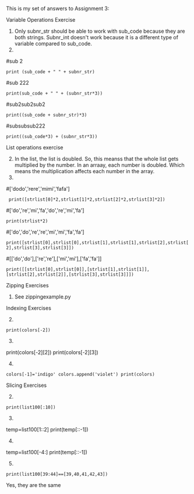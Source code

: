 This is my set of answers to Assignment 3:

Variable Operations Exercise

1. Only subnr_str should be able to work with sub_code because they are both strings. Subnr_int doesn't work because it is a different type of variable compared to sub_code.
2. 
#sub 2

`print (sub_code + " " + subnr_str)`

#sub 222

`print(sub_code + " " + (subnr_str*3))`

#sub2sub2sub2

`print((sub_code + subnr_str)*3)`

#subsubsub222

`print((sub_code*3) + (subnr_str*3))`

List operations exercise

2. In the list, the list is doubled. So, this meanss that the whole list gets multiplied by the number. In an arraay, each number is doubled. Which means the multiplication affects each number in the array.
3.


#['dodo','rere','mimi','fafa']

`
print([strlist[0]*2,strlist[1]*2,strlist[2]*2,strlist[3]*2])`

#['do','re','mi','fa','do','re','mi','fa']

`print(strlist*2)`

#['do','do','re','re','mi','mi','fa','fa']

`print([strlist[0],strlist[0],strlist[1],strlist[1],strlist[2],strlist[2],strlist[3],strlist[3]])`

#[['do','do'],['re','re'],['mi','mi'],['fa','fa']]

`print([[strlist[0],strlist[0]],[strlist[1],strlist[1]],[strlist[2],strlist[2]],[strlist[3],strlist[3]]])
`

Zipping Exercises

1. See zippingexample.py


Indexing Exercises

2. 
`print(colors[-2])
`

3.
print(colors[-2][2])
print(colors[-2][3])

4. 
`colors[-1]='indigo'
colors.append('violet')
print(colors)`


Slicing Exercises

2.
`print(list100[:10])`


3.
temp=list100[1::2]
print(temp[::-1])

4.
temp=list100[-4:]
print(temp[::-1])

5.

`print(list100[39:44]==[39,40,41,42,43])`

Yes, they are the same
